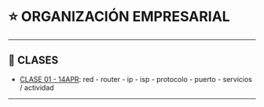 # :star: ORGANIZACIÓN EMPRESARIAL

---

## :book: CLASES

- [CLASE 01 - 14APR](https://github.com/eugenia1984/UTN-FRSR-Programacion/blob/main/2do_anio_1er_semestre/organizacion_empresarial/clase01.md): red - router - ip - isp - protocolo - puerto - servicios / actividad

---
